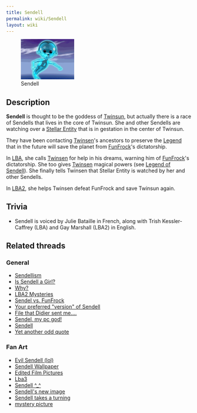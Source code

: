 ```yaml
---
title: Sendell
permalink: wiki/Sendell
layout: wiki
---
```


<figure>
<img src="assets/lba2/_cutscenes/sendell.gif" title="Sendell"
width="145" />
<figcaption>Sendell</figcaption>
</figure>

## Description

**Sendell** is thought to be the goddess of
[Twinsun](Twinsun "wikilink"), but actually there is a race of Sendells
that lives in the core of Twinsun. She and other Sendells are watching
over a [Stellar Entity](Stellar_Entity "wikilink") that is in gestation
in the center of Twinsun.

They have been contacting [Twinsen](Twinsen "wikilink")'s ancestors to
preserve the [Legend](Legend_of_Sendell "wikilink") that in the future
will save the planet from [FunFrock](FunFrock "wikilink")'s
dictatorship.

In [LBA](Little_Big_Adventure "wikilink"), she calls
[Twinsen](Twinsen "wikilink") for help in his dreams, warning him of
[FunFrock](Dr._FunFrock "wikilink")'s dictatorship. She too gives
[Twinsen](Twinsen "wikilink") magical powers (see [Legend of
Sendell](Legend_of_Sendell "wikilink")). She finally tells Twinsen that
Stellar Entity is watched by her and other Sendells.

In [LBA2](Little_Big_Adventure_2 "wikilink"), she helps Twinsen defeat
FunFrock and save Twinsun again.

## Trivia

- Sendell is voiced by Julie Bataille in French, along with Trish
  Kessler-Caffrey (LBA) and Gay Marshall (LBA2) in English.

## Related threads

### General

- [Sendellism](https://forum.magicball.net/showthread.php?t=9558)
- [Is Sendell a
  Girl?](https://forum.magicball.net/showthread.php?t=7653)
- [Why?](https://forum.magicball.net/showthread.php?t=6949)
- [LBA2 Mysteries](https://forum.magicball.net/showthread.php?t=5932)
- [Sendel vs.
  FunFrock](https://forum.magicball.net/showthread.php?t=4010)
- [Your preferred "version" of
  Sendell](https://forum.magicball.net/showthread.php?t=4007)
- [File that Didier sent
  me....](https://forum.magicball.net/showthread.php?t=3867)
- [Sendel, my pc
  god!](https://forum.magicball.net/showthread.php?t=3536)
- [Sendell](https://forum.magicball.net/showthread.php?t=3466)
- [Yet another odd
  quote](https://forum.magicball.net/showthread.php?t=2442)

### Fan Art

- [Evil Sendell
  (lol)](https://forum.magicball.net/showthread.php?t=11564)
- [Sendell Wallpaper](https://forum.magicball.net/showthread.php?t=9830)
- [Edited Film
  Pictures](http://forum.magicball.net/showthread.php?p=149588#post149588)
- [Lba3](http://forum.magicball.net/showthread.php?p=93688#post93688)
- [Sendell ^\_^](https://forum.magicball.net/showthread.php?t=3911)
- [Sendell's new
  image](https://forum.magicball.net/showthread.php?t=3786)
- [Sendell takes a
  turning](https://forum.magicball.net/showthread.php?t=3785)
- [mystery
  picture](http://forum.magicball.net/showthread.php?p=297883#post297883)

